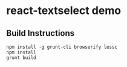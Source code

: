 # react-textselect demo

## Build Instructions

    npm install -g grunt-cli browserify lessc
    npm install
    grunt build